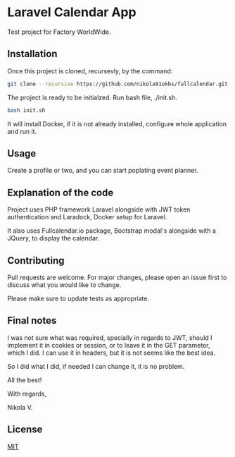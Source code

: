 # Laravel Calendar App

Test project for Factory WorldWide.

## Installation

Once this project is cloned, recursevly, by the command:
```bash
git clone --recursive https://github.com/nikola91okbs/fullcalendar.git
```

The project is ready to be initialzed. Run bash file, ./init.sh.
```bash
bash init.sh
```

It will install Docker, if it is not already installed, configure whole application and run it.

## Usage

Create a profile or two, and you can start poplating event planner.

## Explanation of the code
Project uses PHP framework Laravel alongside with JWT token authentication and Laradock, Docker setup for Laravel.

It also uses Fullcalendar.io package, Bootstrap modal's alongside with a JQuery, to display the calendar.

## Contributing
Pull requests are welcome. For major changes, please open an issue first to discuss what you would like to change.

Please make sure to update tests as appropriate.

## Final notes
I was not sure what was required, specially in regards to JWT, should I implement it in cookies or session, or to leave it in the GET parameter, which I did.
I can use it in headers, but it is not seems like the best idea.

So I did what I did, if needed I can change it, it is no problem.

All the best!

With regards,

Nikola V.

## License
[MIT](https://choosealicense.com/licenses/mit/)
